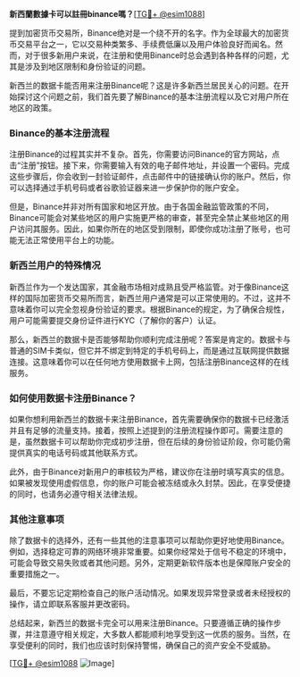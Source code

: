 **新西蘭數據卡可以註冊binance嗎？**[[TG💪+ @esim1088](https://t.me/s/esim1088)]

提到加密货币交易所，Binance绝对是一个绕不开的名字。作为全球最大的加密货币交易平台之一，它以交易种类繁多、手续费低廉以及用户体验良好而闻名。然而，对于很多新用户来说，在注册和使用Binance时总会遇到各种各样的问题，尤其是涉及到地区限制和身份验证的问题。

新西兰的数据卡能否用来注册Binance呢？这是许多新西兰居民关心的问题。在开始探讨这个问题之前，我们首先要了解Binance的基本注册流程以及它对用户所在地区的政策。

### Binance的基本注册流程

注册Binance的过程其实并不复杂。首先，你需要访问Binance的官方网站，点击“注册”按钮。接下来，你需要输入有效的电子邮件地址，并设置一个密码。完成这些步骤后，你会收到一封验证邮件，点击邮件中的链接确认你的账户。然后，你可以选择通过手机号码或者谷歌验证器来进一步保护你的账户安全。

但是，Binance并非对所有国家和地区开放。由于各国金融监管政策的不同，Binance可能会对某些地区的用户实施更严格的审查，甚至完全禁止某些地区的用户访问其服务。因此，如果你所在的地区受到限制，即使你成功注册了账号，也可能无法正常使用平台上的功能。

### 新西兰用户的特殊情况

新西兰作为一个发达国家，其金融市场相对成熟且受严格监管。对于像Binance这样的国际加密货币交易所而言，新西兰用户通常是可以正常使用的。不过，这并不意味着你可以完全忽视身份验证的要求。根据Binance的规定，为了确保合规性，用户可能需要提交身份证件进行KYC（了解你的客户）认证。

那么，新西兰的数据卡是否能够帮助你顺利完成注册呢？答案是肯定的。数据卡与普通的SIM卡类似，但它并不绑定到特定的手机号码上，而是通过互联网提供数据连接。这意味着你可以在任何地方使用数据卡上网，包括注册Binance这样的在线服务。

### 如何使用数据卡注册Binance？

如果你想利用新西兰的数据卡来注册Binance，首先需要确保你的数据卡已经激活并且有足够的流量支持。接着，按照上述提到的注册流程操作即可。需要注意的是，虽然数据卡可以帮助你完成初步注册，但在后续的身份验证阶段，你可能仍需提供真实的电话号码或其他联系方式。

此外，由于Binance对新用户的审核较为严格，建议你在注册时填写真实的信息。如果被发现使用虚假信息，你的账户可能会被冻结或永久封禁。因此，在享受便捷的同时，也请务必遵守相关法律法规。

### 其他注意事项

除了数据卡的选择外，还有一些其他的注意事项可以帮助你更好地使用Binance。例如，选择稳定可靠的网络环境非常重要。如果你经常处于信号不稳定的环境中，可能会导致交易失败或者其他问题。另外，定期更新软件版本也是保障账户安全的重要措施之一。

最后，不要忘记定期检查自己的账户活动情况。如果发现异常登录或者未经授权的操作，请立即联系客服并更改密码。

总结起来，新西兰的数据卡完全可以用来注册Binance。只要遵循正确的操作步骤，并注意遵守相关规定，大多数人都能顺利地享受到这一优质的服务。当然，在享受便利的同时，我们也应该时刻保持警惕，确保自己的资产安全不受威胁。

[[TG💪+ @esim1088](https://t.me/s/esim1088) ![Image](https://i.postimg.cc/4NQfJmqS/Snipaste-2025-05-13-00-14-12.png)]